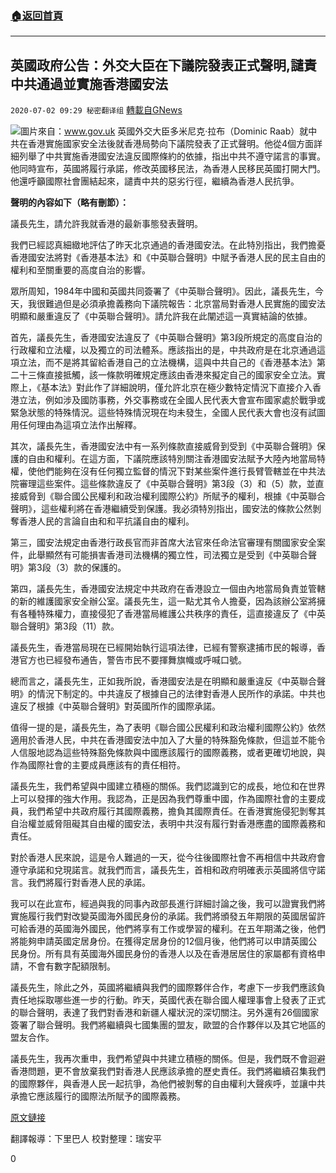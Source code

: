 ###  [:house:返回首頁](https://github.com/ourhimalayas/txt)
---

## 英國政府公告：外交大臣在下議院發表正式聲明,譴責中共通過並實施香港國安法
`2020-07-02 09:29 秘密翻译组` [轉載自GNews](https://gnews.org/zh-hant/252082/)

![](https://s3.amazonaws.com/gnews-media-offload/wp-content/uploads/2020/07/02092536/Picture-1-15.png)圖片來自：www.gov.uk 
英國外交大臣多米尼克·拉布（Dominic Raab）就中共在香港實施國家安全法後就香港局勢向下議院發表了正式聲明。他從4個方面詳細列舉了中共實施香港國安法違反國際條約的依據，指出中共不遵守諾言的事實。他同時宣布，英國將履行承諾，修改英國移民法，為香港人民移民英國打開大門。他還呼籲國際社會團結起來，譴責中共的惡劣行徑，繼續為香港人民抗爭。

**聲明的內容如下（略有刪節）：**

議長先生，請允許我就香港的最新事態發表聲明。

我們已經認真細緻地評估了昨天北京通過的香港國安法。在此特別指出，我們擔憂香港國安法將對《香港基本法》和《中英聯合聲明》中賦予香港人民的民主自由的權利和至關重要的高度自治的影響。

眾所周知，1984年中國和英國共同簽署了《中英聯合聲明》。因此，議長先生，今天，我很難過但是必須承擔義務向下議院報告：北京當局對香港人民實施的國安法明顯和嚴重違反了《中英聯合聲明》。請允許我在此闡述這一真實結論的依據。

首先，議長先生，香港國安法違反了《中英聯合聲明》第3段所規定的高度自治的行政權和立法權，以及獨立的司法體系。應該指出的是，中共政府是在北京通過這項立法，而不是將其留給香港自己的立法機構，這與中共自己的《香港基本法》第二十三條直接抵觸，該一條款明確規定應該由香港來擬定自己的國家安全立法。實際上，《基本法》對此作了詳細說明，僅允許北京在極少數特定情況下直接介入香港立法，例如涉及國防事務，外交事務或在全國人民代表大會宣布國家處於戰爭或緊急狀態的特殊情況。這些特殊情況現在均未發生，全國人民代表大會也沒有試圖用任何理由為這項立法作出解釋。

其次，議長先生，香港國安法中有一系列條款直接威脅到受到《中英聯合聲明》保護的自由和權利。在這方面，下議院應該特別關注香港國安法賦予大陸內地當局特權，使他們能夠在沒有任何獨立監督的情況下對某些案件進行長臂管轄並在中共法院審理這些案件。這些條款違反了《中英聯合聲明》第3段（3）和（5）款，並直接威脅到《聯合國公民權利和政治權利國際公約》所賦予的權利，根據《中英聯合聲明》，這些權利將在香港繼續受到保護。我必須特別指出，國安法的條款公然剝奪香港人民的言論自由和和平抗議自由的權利。

第三，國安法規定由香港行政長官而非首席大法官來任命法官審理有關國家安全案件，此舉顯然有可能損害香港司法機構的獨立性，司法獨立是受到《中英聯合聲明》第3段（3）款的保護的。

第四，議長先生，香港國安法規定中共政府在香港設立一個由內地當局負責並管轄的新的維護國家安全辦公室。議長先生，這一點尤其令人擔憂，因為該辦公室將擁有各種特殊權力，直接侵犯了香港當局維護公共秩序的責任，這直接違反了《中英聯合聲明》第3段（11）款。

議長先生，香港當局現在已經開始執行這項法律，已經有警察逮捕市民的報導，香港官方也已經發布通告，警告市民不要揮舞旗幟或呼喊口號。

總而言之，議長先生，正如我所說，香港國安法是在明顯和嚴重違反《中英聯合聲明》的情況下制定的。中共違反了根據自己的法律對香港人民所作的承諾。中共也違反了根據《中英聯合聲明》對英國所作的國際承諾。

值得一提的是，議長先生，為了表明《聯合國公民權利和政治權利國際公約》依然適用於香港人民，中共在香港國安法中加入了大量的特殊豁免條款，但這並不能令人信服地認為這些特殊豁免條款與中國應該履行的國際義務，或者更確切地說，與作為國際社會的主要成員應該有的責任相符。

議長先生，我們希望與中國建立積極的關係。我們認識到它的成長，地位和在世界上可以發揮的強大作用。我認為，正是因為我們尊重中國，作為國際社會的主要成員，我們希望中共政府履行其國際義務，擔負其國際責任。在香港實施侵犯剝奪其自治權並威脅阻礙其自由權的國安法，表明中共沒有履行對香港應盡的國際義務和責任。

對於香港人民來說，這是令人難過的一天，從今往後國際社會不再相信中共政府會遵守承諾和兌現諾言。就我們而言，議長先生，首相和政府明確表示英國將信守諾言。我們將履行對香港人民的承諾。

我可以在此宣布，經過與我的同事內政部長進行詳細討論之後，我可以證實我們將實施履行我們對改變英國海外國民身份的承諾。我們將頒發五年期限的英國居留許可給香港的英國海外國民，他們將享有工作或學習的權利。在五年期滿之後，他們將能夠申請英國定居身份。在獲得定居身份的12個月後，他們將可以申請英國公民身份。所有具有英國海外國民身份的香港人以及在香港居居住的家屬都有資格申請，不會有數字配額限制。

議長先生，除此之外，英國將繼續與我們的國際夥伴合作，考慮下一步我們應該負責任地採取哪些進一步的行動。昨天，英國代表在聯合國人權理事會上發表了正式的聯合聲明，表達了我們對香港和新疆人權狀況的深切關注。另外還有26個國家簽署了聯合聲明。我們將繼續與七國集團的盟友，歐盟的合作夥伴以及其它地區的盟友合作。

議長先生，我再次重申，我們希望與中共建立積極的關係。但是，我們既不會迴避香港問題，更不會放棄我們對香港人民應該承擔的歷史責任。我們將繼續召集我們的國際夥伴，與香港人民一起抗爭，為他們被剝奪的自由權利大聲疾呼，並讓中共承擔它應該履行的國際法所賦予的國際義務。

[原文鏈接](https://www.gov.uk/government/speeches/foreign-secretary-statement-on-national-security-legislation-in-hong-kong)

翻譯報導：下里巴人
校對整理：瑞安平

0
